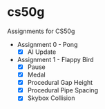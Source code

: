 
# cs50g

 Assignments for CS50g

- Assignment 0 - Pong
  - [x] AI Update

- Assignment 1 - Flappy Bird
  - [x] Pause
  - [x] Medal
  - [x] Procedural Gap Height
  - [x] Procedural Pipe Spacing
  - [x] Skybox Collision
